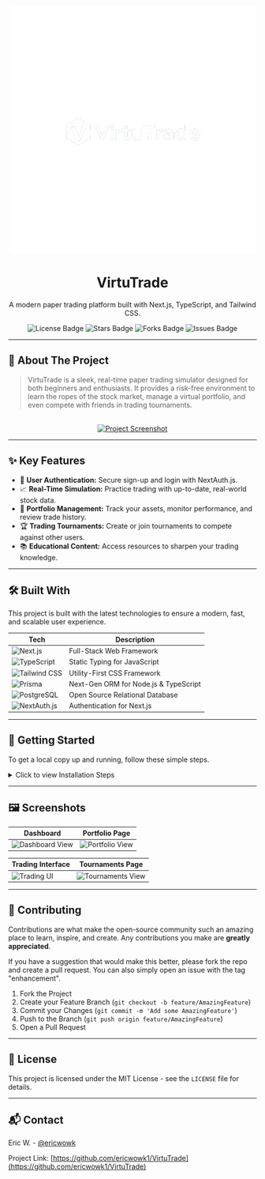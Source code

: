 <div align="center">
  <img src="./public/logo.png" alt="VirtuTrade Hero Image">
  <h1>VirtuTrade</h1>
  <p>A modern paper trading platform built with Next.js, TypeScript, and Tailwind CSS.</p>

  <div>
    <img src="https://img.shields.io/github/license/ericwowk1/VirtuTrade?style=for-the-badge" alt="License Badge"/>
    <img src="https://img.shields.io/github/stars/ericwowk1/VirtuTrade?style=for-the-badge&logo=github" alt="Stars Badge"/>
    <img src="https://img.shields.io/github/forks/ericwowk1/VirtuTrade?style=for-the-badge&logo=github" alt="Forks Badge"/>
    <img src="https://img.shields.io/github/issues/ericwowk1/VirtuTrade?style=for-the-badge&logo=github" alt="Issues Badge"/>
  </div>
</div>

---

## 📖 About The Project

> VirtuTrade is a sleek, real-time paper trading simulator designed for both beginners and enthusiasts. It provides a risk-free environment to learn the ropes of the stock market, manage a virtual portfolio, and even compete with friends in trading tournaments.

<br>

<div align="center">
  <a href="#"> <img src="logo.png" alt="Project Screenshot">
  </a>
</div>

---

## ✨ Key Features

-   🔐 **User Authentication:** Secure sign-up and login with NextAuth.js.
-   📈 **Real-Time Simulation:** Practice trading with up-to-date, real-world stock data.
-   💼 **Portfolio Management:** Track your assets, monitor performance, and review trade history.
-   🏆 **Trading Tournaments:** Create or join tournaments to compete against other users.
-   📚 **Educational Content:** Access resources to sharpen your trading knowledge.

---

## 🛠️ Built With

This project is built with the latest technologies to ensure a modern, fast, and scalable user experience.

| Tech                                                              | Description                              |
| ----------------------------------------------------------------- | ---------------------------------------- |
| <img src="https://img.shields.io/badge/-Next.js-000000?style=for-the-badge&logo=next.js" alt="Next.js">          | Full-Stack Web Framework                 |
| <img src="https://img.shields.io/badge/-TypeScript-3178C6?style=for-the-badge&logo=typescript" alt="TypeScript">    | Static Typing for JavaScript             |
| <img src="https://img.shields.io/badge/-Tailwind_CSS-38B2AC?style=for-the-badge&logo=tailwind-css" alt="Tailwind CSS"> | Utility-First CSS Framework              |
| <img src="https://img.shields.io/badge/-Prisma-2D3748?style=for-the-badge&logo=prisma" alt="Prisma">                | Next-Gen ORM for Node.js & TypeScript    |
| <img src="https://img.shields.io/badge/-PostgreSQL-4169E1?style=for-the-badge&logo=postgresql" alt="PostgreSQL">      | Open Source Relational Database          |
| <img src="https://img.shields.io/badge/-NextAuth.js-000000?style=for-the-badge&logo=next-auth" alt="NextAuth.js">      | Authentication for Next.js               |

---

## 🚀 Getting Started

To get a local copy up and running, follow these simple steps.

<details>
<summary>Click to view Installation Steps</summary>

### Prerequisites

Make sure you have Node.js (v18+) and npm installed on your machine.

-   npm
    ```sh
    npm install npm@latest -g
    ```

### Installation

1.  **Clone the repo**
    ```sh
    git clone [https://github.com/ericwowk1/VirtuTrade.git](https://github.com/ericwowk1/VirtuTrade.git)
    ```
2.  **Navigate to the project directory**
    ```sh
    cd VirtuTrade
    ```
3.  **Install NPM packages**
    ```sh
    npm install
    ```
4.  **Set up your environment variables**
    Create a `.env.local` file in the root of the project and add the following:
    ```env
    # See [https://www.prisma.io/docs/reference/database-reference/connection-urls](https://www.prisma.io/docs/reference/database-reference/connection-urls)
    DATABASE_URL="postgresql://USER:PASSWORD@HOST:PORT/DATABASE"

    # Generate a secret with `openssl rand -base64 32`
    NEXTAUTH_SECRET="YOUR_SECRET"
    NEXTAUTH_URL="http://localhost:3000"
    ```
5.  **Run the Prisma migrations** to sync your database schema:
    ```sh
    npx prisma migrate dev
    ```
6.  **Run the development server**
    ```sh
    npm run dev
    ```

You should now be able to access the application at [http://localhost:3000](http://localhost:3000).

</details>

---

## 🖼️ Screenshots

| Dashboard                               | Portfolio Page                          |
| --------------------------------------- | --------------------------------------- |
| <img src="https://via.placeholder.com/400x225.png?text=Dashboard+View" alt="Dashboard View"> | <img src="https://via.placeholder.com/400x225.png?text=Portfolio+View" alt="Portfolio View"> |

| Trading Interface                       | Tournaments Page                        |
| --------------------------------------- | --------------------------------------- |
| <img src="https://via.placeholder.com/400x225.png?text=Trading+UI" alt="Trading UI"> | <img src="https://via.placeholder.com/400x225.png?text=Tournaments+View" alt="Tournaments View"> |

---

## 🤝 Contributing

Contributions are what make the open-source community such an amazing place to learn, inspire, and create. Any contributions you make are **greatly appreciated**.

If you have a suggestion that would make this better, please fork the repo and create a pull request. You can also simply open an issue with the tag "enhancement".

1.  Fork the Project
2.  Create your Feature Branch (`git checkout -b feature/AmazingFeature`)
3.  Commit your Changes (`git commit -m 'Add some AmazingFeature'`)
4.  Push to the Branch (`git push origin feature/AmazingFeature`)
5.  Open a Pull Request

---

## 📄 License

This project is licensed under the MIT License - see the `LICENSE` file for details.

---

## 📬 Contact

Eric W. - [@ericwowk](https://github.com/ericwowk1)

Project Link: [https://github.com/ericwowk1/VirtuTrade](https://github.com/ericwowk1/VirtuTrade)
